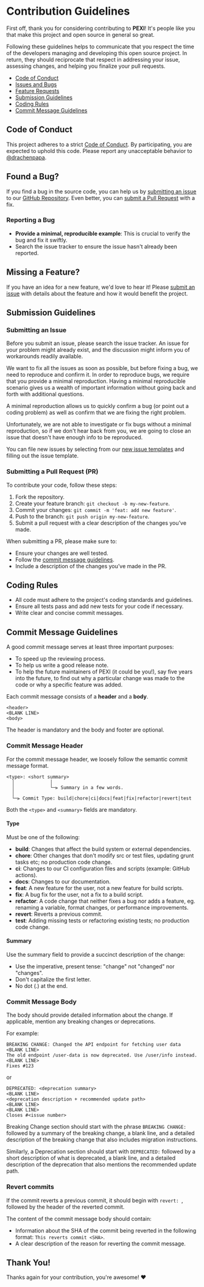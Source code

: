 # Contribution Guidelines

First off, thank you for considering contributing to **PEXI**!
It's people like you that make this project and open source in general so great.

Following these guidelines helps to communicate that you respect the time of the developers
managing and developing this open source project. 
In return, they should reciprocate that respect in addressing your issue, assessing changes,
and helping you finalize your pull requests.

- [Code of Conduct](#code-of-conduct)
- [Issues and Bugs](#issues-and-bugs)
- [Feature Requests](#feature-requests)
- [Submission Guidelines](#submission-guidelines)
- [Coding Rules](#coding-rules)
- [Commit Message Guidelines](#commit-message-guidelines)

## <a name="code-of-conduct"></a> Code of Conduct

This project adheres to a strict [Code of Conduct](CODE_OF_CONDUCT.md). By participating, you are expected to uphold this code.
Please report any unacceptable behavior to [@drachenpapa](https://github.com/drachenpapa).

## <a name="issues-and-bugs"></a> Found a Bug?

If you find a bug in the source code, you can help us by [submitting an issue](#submit-issue) to our [GitHub Repository](https://github.com/drachenpapa/pexi/issues).
Even better, you can [submit a Pull Request](#submit-pr) with a fix.

### Reporting a Bug
- **Provide a minimal, reproducible example**: This is crucial to verify the bug and fix it swiftly.
- Search the issue tracker to ensure the issue hasn't already been reported.

## <a name="feature-requests"></a> Missing a Feature?

If you have an idea for a new feature, we'd love to hear it!
Please [submit an issue](https://github.com/drachenpapa/pexi/issues/new/choose) with details about the feature and how it would benefit the project.

## <a name="submission-guidelines"></a> Submission Guidelines

### <a name="submit-issue"></a> Submitting an Issue

Before you submit an issue, please search the issue tracker.
An issue for your problem might already exist, and the discussion might inform you of workarounds readily available.

We want to fix all the issues as soon as possible, but before fixing a bug, we need to reproduce and confirm it.
In order to reproduce bugs, we require that you provide a minimal reproduction.
Having a minimal reproducible scenario gives us a wealth of important information 
without going back and forth with additional questions.

A minimal reproduction allows us to quickly confirm a bug (or point out a coding problem)
as well as confirm that we are fixing the right problem.

Unfortunately, we are not able to investigate or fix bugs without a minimal reproduction,
so if we don't hear back from you, we are going to close an issue that doesn't have enough info to be reproduced.

You can file new issues by selecting from our [new issue templates](https://github.com/drachenpapa/pexi/issues/new/choose)
and filling out the issue template.

### <a name="submit-pr"></a> Submitting a Pull Request (PR)

To contribute your code, follow these steps:
1. Fork the repository.
2. Create your feature branch: `git checkout -b my-new-feature`.
3. Commit your changes: `git commit -m 'feat: add new feature'`.
4. Push to the branch: `git push origin my-new-feature`.
5. Submit a pull request with a clear description of the changes you’ve made.

When submitting a PR, please make sure to:
- Ensure your changes are well tested.
- Follow the [commit message guidelines](#commit-message-guidelines).
- Include a description of the changes you’ve made in the PR.

## <a name="coding-rules"></a> Coding Rules

- All code must adhere to the project's coding standards and guidelines.
- Ensure all tests pass and add new tests for your code if necessary.
- Write clear and concise commit messages.

## <a name="commit-message-guidelines"></a> Commit Message Guidelines

A good commit message serves at least three important purposes:
- To speed up the reviewing process.
- To help us write a good release note.
- To help the future maintainers of PEXI (it could be you!), say five years into the future,
   to find out why a particular change was made to the code or why a specific feature was added.

Each commit message consists of a **header** and a **body**.
``` 
<header>
<BLANK LINE>
<body>
```

The header is mandatory and the body and footer are optional.

### <a name="commit-header"></a> Commit Message Header

For the commit message header, we loosely follow the semantic commit message format.
```
<type>: <short summary>
  │             │
  │             └─⫸ Summary in a few words.
  │
  └─⫸ Commit Type: build|chore|ci|docs|feat|fix|refactor|revert|test
```

Both the `<type>` and `<summary>` fields are mandatory.

#### Type

Must be one of the following:
* **build**: Changes that affect the build system or external dependencies.
* **chore**: Other changes that don't modify src or test files, updating grunt tasks etc; no production code change.
* **ci**: Changes to our CI configuration files and scripts (example: GitHub actions).
* **docs**: Changes to our documentation.
* **feat**: A new feature for the user, not a new feature for build scripts.
* **fix**: A bug fix for the user, not a fix to a build script.
* **refactor**: A code change that neither fixes a bug nor adds a feature, eg. renaming a variable, format changes, or performance improvements.
* **revert**: Reverts a previous commit.
* **test**: Adding missing tests or refactoring existing tests; no production code change.

#### Summary

Use the summary field to provide a succinct description of the change:
* Use the imperative, present tense: "change" not "changed" nor "changes".
* Don't capitalize the first letter.
* No dot (.) at the end.

### <a name="commit-body"></a> Commit Message Body

The body should provide detailed information about the change. If applicable, mention any breaking changes or deprecations.

For example:
```
BREAKING CHANGE: Changed the API endpoint for fetching user data
<BLANK LINE>
The old endpoint /user-data is now deprecated. Use /user/info instead.
<BLANK LINE>
Fixes #123
```

or

```
DEPRECATED: <deprecation summary>
<BLANK LINE>
<deprecation description + recommended update path>
<BLANK LINE>
<BLANK LINE>
Closes #<issue number>
```

Breaking Change section should start with the phrase `BREAKING CHANGE:` followed by a summary of the breaking change, a blank line, and a detailed description of the breaking change that also includes migration instructions.

Similarly, a Deprecation section should start with `DEPRECATED:` followed by a short description of what is deprecated, a blank line, and a detailed description of the deprecation that also mentions the recommended update path.

### Revert commits

If the commit reverts a previous commit, it should begin with `revert: `, followed by the header of the reverted commit.

The content of the commit message body should contain:
- Information about the SHA of the commit being reverted in the following format: `This reverts commit <SHA>`.
- A clear description of the reason for reverting the commit message.

## Thank You!
Thanks again for your contribution, you're awesome! :heart:

